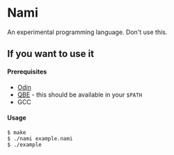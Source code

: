 # Nami

An experimental programming language. Don't use this.

## If you want to use it

#### Prerequisites
- [Odin](https://odin-lang.org/)
- [QBE](https://c9x.me/compile/) - this should be available in your `$PATH`
- GCC

#### Usage

```
$ make
$ ./nami example.nami
$ ./example
```
